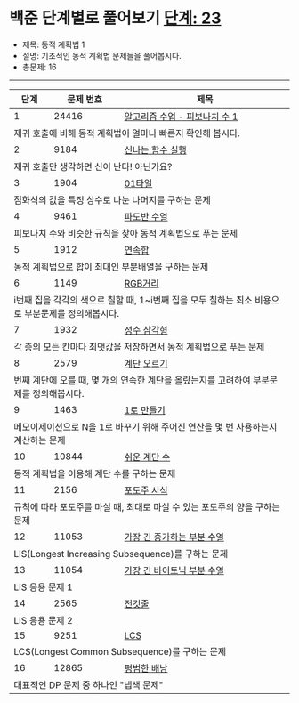 # 백준 단계별로 풀어보기 [단계: 23](https://www.acmicpc.net/step/16)

- 제목: 동적 계획법 1
- 설명: 기초적인 동적 계획법 문제들을 풀어봅시다.
- 총문제: 16
---
<P>
  <table>
    <thead><tr><th>단계</th><th>문제 번호</th><th>제목</th></tr></thead>
    <tbody>
      <tr><td>1</td><td>24416</td><td><a href="https://www.acmicpc.net/problem/24416">알고리즘 수업 - 피보나치 수 1</a></td></tr>
      <tr><td colspan="3">재귀 호출에 비해 동적 계획법이 얼마나 빠른지 확인해 봅시다.</td></tr>
      <tr><td>2</td><td>9184</td><td><a href="https://www.acmicpc.net/problem/9184">신나는 함수 실행</a></td></tr>
      <tr><td colspan="3">재귀 호출만 생각하면 신이 난다! 아닌가요?</td></tr>
      <tr><td>3</td><td>1904</td><td><a href="https://www.acmicpc.net/problem/1904">01타일</a></td></tr>
      <tr><td colspan="3">점화식의 값을 특정 상수로 나눈 나머지를 구하는 문제</td></tr>
      <tr><td>4</td><td>9461</td><td><a href="https://www.acmicpc.net/problem/9461">파도반 수열</a></td></tr>
      <tr><td colspan="3">피보나치 수와 비슷한 규칙을 찾아 동적 계획법으로 푸는 문제</td></tr>
      <tr><td>5</td><td>1912</td><td><a href="https://www.acmicpc.net/problem/1912">연속합</a></td></tr>
      <tr><td colspan="3">동적 계획법으로 합이 최대인 부분배열을 구하는 문제</td></tr>
      <tr><td>6</td><td>1149</td><td><a href="https://www.acmicpc.net/problem/1149">RGB거리</a></td></tr>
      <tr><td colspan="3">i번째 집을 각각의 색으로 칠할 때, 1~i번째 집을 모두 칠하는 최소 비용으로 부분문제를 정의해봅시다.</td></tr>
      <tr><td>7</td><td>1932</td><td><a href="https://www.acmicpc.net/problem/1932">정수 삼각형</a></td></tr>
      <tr><td colspan="3">각 층의 모든 칸마다 최댓값을 저장하면서 동적 계획법으로 푸는 문제</td></tr>
      <tr><td>8</td><td>2579</td><td><a href="https://www.acmicpc.net/problem/2579">계단 오르기</a></td></tr>
      <tr><td colspan="3">번째 계단에 오를 때, 몇 개의 연속한 계단을 올랐는지를 고려하여 부분문제를 정의해봅시다.</td></tr>
      <tr><td>9</td><td>1463</td><td><a href="https://www.acmicpc.net/problem/1463">1로 만들기</a></td></tr>
      <tr><td colspan="3">메모이제이션으로 N을 1로 바꾸기 위해 주어진 연산을 몇 번 사용하는지 계산하는 문제</td></tr>
      <tr><td>10</td><td>10844</td><td><a href="https://www.acmicpc.net/problem/10844">쉬운 계단 수</a></td></tr>
      <tr><td colspan="3">동적 계획법을 이용해 계단 수를 구하는 문제</td></tr>
      <tr><td>11</td><td>2156</td><td><a href="https://www.acmicpc.net/problem/2156">포도주 시식</a></td></tr>
      <tr><td colspan="3">규칙에 따라 포도주를 마실 때, 최대로 마실 수 있는 포도주의 양을 구하는 문제</td></tr>
      <tr><td>12</td><td>11053</td><td><a href="https://www.acmicpc.net/problem/11053">가장 긴 증가하는 부분 수열</a></td></tr>
      <tr><td colspan="3">LIS(Longest Increasing Subsequence)를 구하는 문제</td></tr>
      <tr><td>13</td><td>11054</td><td><a href="https://www.acmicpc.net/problem/11054">가장 긴 바이토닉 부분 수열</a></td></tr>
      <tr><td colspan="3">LIS 응용 문제 1</td></tr>
      <tr><td>14</td><td>2565</td><td><a href="https://www.acmicpc.net/problem/2565">전깃줄</a></td></tr>
      <tr><td colspan="3">LIS 응용 문제 2</td></tr>
      <tr><td>15</td><td>9251</td><td><a href="https://www.acmicpc.net/problem/9251">	LCS</a></td></tr>
      <tr><td colspan="3">LCS(Longest Common Subsequence)를 구하는 문제</td></tr>
      <tr><td>16</td><td>12865</td><td><a href="https://www.acmicpc.net/problem/12865">평범한 배낭</a></td></tr>
      <tr><td colspan="3">대표적인 DP 문제 중 하나인 "냅색 문제"</td></tr>
    </tbody>
  </table>
</P>